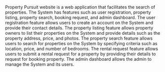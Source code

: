 Property Pursuit website is a web application that facilitates the search of properties. 
The System has features such as user registration, property
listing, property search, booking request, and admin dashboard. The user
registration feature allows users to create an account on the System and provide
their contact details. The property listing feature allows property owners to list
their properties on the System and provide details such as the property address,
price, and photos. The property search feature allows users to search for
properties on the System by specifying criteria such as location, price, and
number of bedrooms. The rental request feature allows users to submit a rental
request for a property by providing their details to request for booking property.
The admin dashboard allows the admin to manage the System and its
users.
